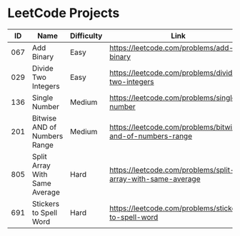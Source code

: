 # LeetCode Projects

| ID  | Name                          | Difficulty | Link |
|-----|-------------------------------|------------|------|
| 067 | Add Binary                    | Easy       | https://leetcode.com/problems/add-binary |
| 029 | Divide Two Integers           | Easy       | https://leetcode.com/problems/divide-two-integers |
| 136 | Single Number                 | Medium     | https://leetcode.com/problems/single-number |
| 201 | Bitwise AND of Numbers Range  | Medium     | https://leetcode.com/problems/bitwise-and-of-numbers-range |
| 805 | Split Array With Same Average | Hard       | https://leetcode.com/problems/split-array-with-same-average |
| 691 | Stickers to Spell Word        | Hard       | https://leetcode.com/problems/stickers-to-spell-word |
